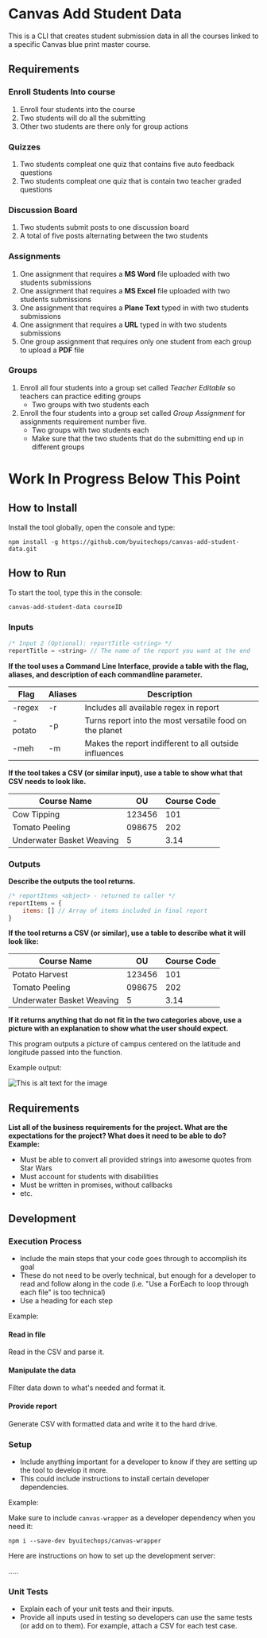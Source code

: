 # Canvas Add Student Data
This is a CLI that creates student submission data in all the courses linked to a specific Canvas blue print master course.

## Requirements

### Enroll Students Into course
1. Enroll four students into the course
1. Two students will do all the submitting
1. Other two students are there only for group actions


### Quizzes

1. Two students compleat one quiz that contains five auto feedback questions
1. Two students compleat one quiz that is contain two teacher graded questions


### Discussion Board

1. Two students submit posts to one discussion board
1. A total of five posts alternating between the two students


### Assignments

1. One assignment that requires a **MS Word** file uploaded with two students submissions
1. One assignment that requires a **MS Excel** file uploaded with two students submissions
1. One assignment that requires a **Plane Text** typed in with two students submissions
1. One assignment that requires a **URL** typed in with two students submissions
1. One group assignment that requires only one student from each group to upload a **PDF** file


### Groups

1. Enroll all four students into a group set called *Teacher Editable* so teachers can practice editing groups
   * Two groups with two students each
1. Enroll the four students into a group set called *Group Assignment* for assignments requirement number five.
   * Two groups with two students each
   * Make sure that the two students that do the submitting end up in different groups 

# Work In Progress Below This Point

## How to Install

Install the tool globally, open the console and type:

```
npm install -g https://github.com/byuitechops/canvas-add-student-data.git
```


## How to Run

To start the tool, type this in the console:

```canvas-add-student-data courseID```

### Inputs


```js
/* Input 2 (Optional): reportTitle <string> */
reportTitle = <string> // The name of the report you want at the end
```

**If the tool uses a Command Line Interface, provide a table with the flag, aliases, and description of each commandline parameter.**

| Flag | Aliases | Description |
|------|---------|-------------|
| -regex | -r | Includes all available regex in report |
| -potato| -p | Turns report into the most versatile food on the planet |
| -meh | -m | Makes the report indifferent to all outside influences |



**If the tool takes a CSV (or similar input), use a table to show what that CSV needs to look like.**

| Course Name | OU | Course Code |
|-------------|----|-------------|
|Cow Tipping | 123456 | 101 |
|Tomato Peeling | 098675 | 202 |
|Underwater Basket Weaving | 5 | 3.14 |




### Outputs

**Describe the outputs the tool returns.**

```js
/* reportItems <object> - returned to caller */
reportItems = {
    items: [] // Array of items included in final report
}
```

**If the tool returns a CSV (or similar), use a table to describe what it will look like:**

| Course Name | OU | Course Code |
|-------------|----|-------------|
|Potato Harvest | 123456 | 101 |
|Tomato Peeling | 098675 | 202 |
|Underwater Basket Weaving | 5 | 3.14 |

**If it returns anything that do not fit in the two categories above, use a picture with an explanation to show what the user should expect.**

This program outputs a picture of campus centered on the latitude and longitude passed into the function.

Example output:

![This is alt text for the image](http://www.byui.edu/Images/campus-tour/MainArial.jpg)

## Requirements

**List all of the business requirements for the project. What are the expectations for the project? What does it need to be able to do? Example:**

- Must be able to convert all provided strings into awesome quotes from Star Wars
- Must account for students with disabilities
- Must be written in promises, without callbacks
- etc.

## Development

### Execution Process
- Include the main steps that your code goes through to accomplish its goal
- These do not need to be overly technical, but enough for a developer to read and follow along in the code (i.e. "Use a ForEach to loop through each file" is too technical)
- Use a heading for each step

Example:

#### Read in file
Read in the CSV and parse it.

#### Manipulate the data
Filter data down to what's needed and format it.

#### Provide report
Generate CSV with formatted data and write it to the hard drive.


### Setup
- Include anything important for a developer to know if they are setting up the tool to develop it more.
- This could include instructions to install certain developer dependencies.

Example:

Make sure to include `canvas-wrapper` as a developer dependency when you need it:

```
npm i --save-dev byuitechops/canvas-wrapper
```

Here are instructions on how to set up the development server:

.....

### Unit Tests
- Explain each of your unit tests and their inputs.
- Provide all inputs used in testing so developers can use the same tests (or add on to them). For example, attach a CSV for each test case.







